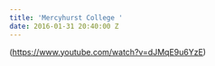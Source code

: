 ```yaml
---
title: 'Mercyhurst College '
date: 2016-01-31 20:40:00 Z
---
```


(https://www.youtube.com/watch?v=dJMqE9u6YzE)
